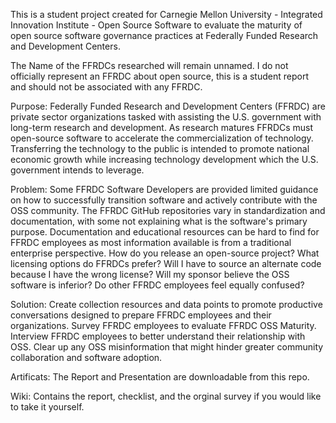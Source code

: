 This is a student project created for Carnegie Mellon University - Integrated Innovation Institute - Open Source Software to evaluate the maturity of open source software governance practices at Federally Funded Research and Development Centers.

The Name of the FFRDCs researched will remain unnamed.  I do not officially represent an FFRDC about open source, this is a student report and should not be associated with any FFRDC.

Purpose:
Federally Funded Research and Development Centers (FFRDC) are private sector organizations tasked with assisting the U.S. government with long-term research and development. As research matures FFRDCs must open-source software to accelerate the commercialization of technology. Transferring the technology to the public is intended to promote national economic growth while increasing technology development which the U.S. government intends to leverage.

Problem:
Some FFRDC Software Developers are provided limited guidance on how to successfully transition software and actively contribute with the OSS community. The FFRDC GitHub repositories vary in standardization and documentation, with some not explaining what is the software's primary purpose. Documentation and educational resources can be hard to find for FFRDC employees as most information available is from a traditional enterprise perspective. How do you release an open-source project? What licensing options do FFRDCs prefer? Will I have to source an alternate code because I have the wrong license? Will my sponsor believe the OSS software is inferior? Do other FFRDC employees feel equally confused?

Solution:
Create collection resources and data points to promote productive conversations designed to prepare FFRDC employees and their organizations.  Survey FFRDC employees to evaluate FFRDC OSS Maturity.  Interview FFRDC employees to better understand their relationship with OSS. Clear up any OSS misinformation that might hinder greater community collaboration and software adoption.

Artificats:
The Report and Presentation are downloadable from this repo.

Wiki:
Contains the report, checklist, and the orginal survey if you would like to take it yourself.
